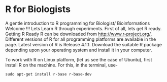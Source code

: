# R for Biologists
A gentle introduction to R programming for Biologist/ Bioinformations 
Welcome !!!
Lets Learn R through experiments. First of all, lets get R ready. 
Getting R Ready
R can be downloaded from http://www.r-project.org/. Different versions of R for all programming platforms are available in the page. Latest version of R is Release 4.1.1. Download the suitable R package depending upon your operating system and install it in your computer.

To work with R on Linux platform, (let us see the case of Ubuntu), first install R on the machine. For this, in the terminal, use-
```linux
sudo apt-get install r-base r-base-dev
```

